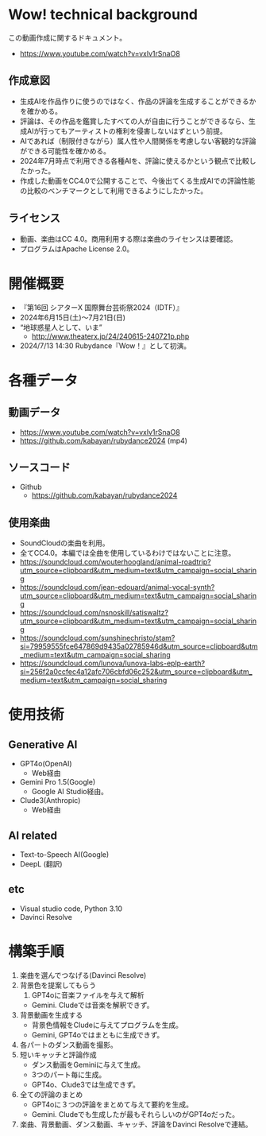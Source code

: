 # Wow! technical background
この動画作成に関するドキュメント。

- https://www.youtube.com/watch?v=vxlv1rSnaO8

## 作成意図
- 生成AIを作品作りに使うのではなく、作品の評論を生成することができるかを確かめる。
- 評論は、その作品を鑑賞したすべての人が自由に行うことができるなら、生成AIが行ってもアーティストの権利を侵害しないはずという前提。
- AIであれば（制限付きながら）属人性や人間関係を考慮しない客観的な評論ができる可能性を確かめる。
- 2024年7月時点で利用できる各種AIを、評論に使えるかという観点で比較したかった。
- 作成した動画をCC4.0で公開することで、今後出てくる生成AIでの評論性能の比較のベンチマークとして利用できるようにしたかった。

## ライセンス
- 動画、楽曲はCC 4.0。商用利用する際は楽曲のライセンスは要確認。
- プログラムはApache License 2.0。

# 開催概要
- 『第16回 シアターΧ 国際舞台芸術祭2024（IDTF）』
- 2024年6月15日(土)～7月21日(日)
- “地球惑星人として、いま”
    - http://www.theaterx.jp/24/240615-240721p.php
- 2024/7/13 14:30 Rubydance『Wow！』として初演。

# 各種データ
## 動画データ
- https://www.youtube.com/watch?v=vxlv1rSnaO8
- https://github.com/kabayan/rubydance2024 (mp4)

## ソースコード
- Github
  - https://github.com/kabayan/rubydance2024

## 使用楽曲
- SoundCloudの楽曲を利用。
- 全てCC4.0。本編では全曲を使用しているわけではないことに注意。
- https://soundcloud.com/wouterhoogland/animal-roadtrip?utm_source=clipboard&utm_medium=text&utm_campaign=social_sharing
- https://soundcloud.com/jean-edouard/animal-vocal-synth?utm_source=clipboard&utm_medium=text&utm_campaign=social_sharing
- https://soundcloud.com/nsnoskill/satiswaltz?utm_source=clipboard&utm_medium=text&utm_campaign=social_sharing
- https://soundcloud.com/sunshinechristo/stam?si=79959555fce647869d9435a02785946d&utm_source=clipboard&utm_medium=text&utm_campaign=social_sharing
- https://soundcloud.com/lunova/lunova-labs-eplp-earth?si=256f2a0ccfec4a12afc706cbfd06c252&utm_source=clipboard&utm_medium=text&utm_campaign=social_sharing

# 使用技術
## Generative AI
- GPT4o(OpenAI)
  - Web経由
- Gemini Pro 1.5(Google)
  - Google AI Studio経由。
- Clude3(Anthropic)
  - Web経由
## AI related
- Text-to-Speech AI(Google)
- DeepL (翻訳)
## etc
- Visual studio code, Python 3.10
- Davinci Resolve

# 構築手順
1. 楽曲を選んでつなげる(Davinci Resolve)
2. 背景色を提案してもらう
   1. GPT4oに音楽ファイルを与えて解析
   - Gemini. Cludeでは音楽を解釈できず。
3. 背景動画を生成する
   - 背景色情報をCludeに与えてプログラムを生成。
   - Gemini, GPT4oではまともに生成できず。
4. 各パートのダンス動画を撮影。
5. 短いキャッチと評論作成
    - ダンス動画をGeminiに与えて生成。
    - 3つのパート毎に生成。
    - GPT4o、Clude3では生成できず。
6. 全ての評論のまとめ
    - GPT4oに３つの評論をまとめて与えて要約を生成。
    - Gemini. Cludeでも生成したが最もそれらしいのがGPT4oだった。
7. 楽曲、背景動画、ダンス動画、キャッチ、評論をDavinci Resolveで連結。
